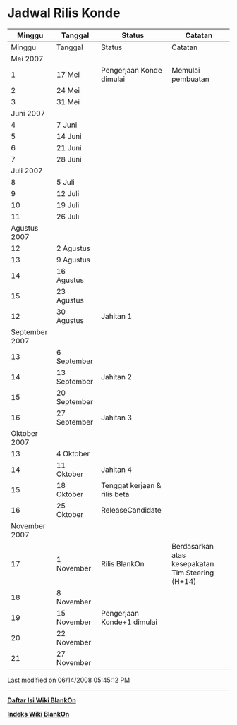 # Jadwal Rilis Konde

|	Minggu	|	Tanggal	|	Status	|	Catatan	|
|-----------|-----------|-----------|-----------|
|Minggu |Tanggal |Status |Catatan |
|Mei 2007 ||||
|1|17 Mei |Pengerjaan Konde dimulai |Memulai pembuatan |
|2|24 Mei |||
|3|31 Mei |||
|Juni 2007 ||||
|4|7 Juni |||
|5|14 Juni |||
|6|21 Juni |||
|7|28 Juni |||
|Juli 2007 ||||
|8|5 Juli |||
|9|12 Juli |||
|10|19 Juli |||
|11|26 Juli |||
|Agustus 2007 ||||
|12|2 Agustus |||
|13|9 Agustus |||
|14|16 Agustus |||
|15|23 Agustus |||
|12|30 Agustus |Jahitan 1 ||
|September 2007 ||||
|13|6 September |||
|14|13 September |Jahitan 2 ||
|15|20 September |||
|16|27 September |Jahitan 3 ||
|Oktober 2007 ||||
|13|4 Oktober |||
|14|11 Oktober |Jahitan 4 ||
|15|18 Oktober |Tenggat kerjaan & rilis beta ||
|16|25 Oktober |ReleaseCandidate ||
|November 2007 ||||
|17|1 November |Rilis BlankOn |Berdasarkan atas kesepakatan Tim Steering (H+14) |
|18|8 November |||
|19|15 November |Pengerjaan Konde+1 dimulai ||
|20|22 November |||
|21|27 November |||


Last modified on 06/14/2008 05:45:12 PM
 

---
[**Daftar Isi Wiki BlankOn**](/DaftarIsi/README.md)
 
[**Indeks Wiki BlankOn**](/Indeks.md)
